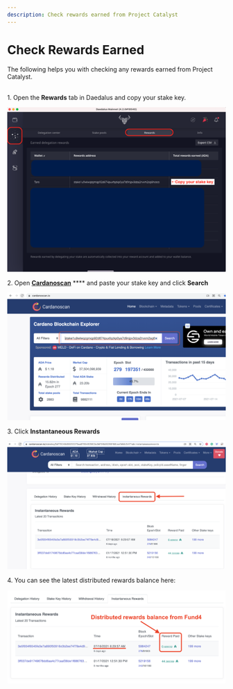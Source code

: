 ```yaml
---
description: Check rewards earned from Project Catalyst
---
```


# Check Rewards Earned

The following helps you with checking any rewards earned from Project Catalyst.

\
1\. Open the **Rewards** tab in Daedalus and copy your stake key.

![](../.gitbook/assets/rewards1.png)

2\. Open [**Cardanoscan**](https://cardanoscan.io/) **** and paste your stake key and click **Search**

![](../.gitbook/assets/rewards2.png)

3\. Click **Instantaneous Rewards**

![](../.gitbook/assets/rewards3.png)

4\. You can see the latest distributed rewards balance here:

![](../.gitbook/assets/rewards4.png)
